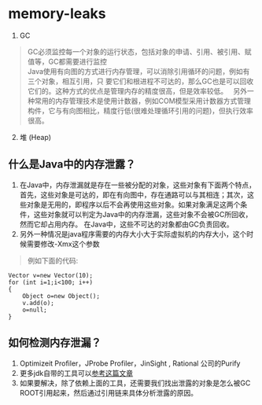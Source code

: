 # memory-leaks
1. GC  

>GC必须监控每一个对象的运行状态，包括对象的申请、引用、被引用、赋值等，GC都需要进行监控  
>Java使用有向图的方式进行内存管理，可以消除引用循环的问题，例如有三个对象，相互引用，只
要它们和根进程不可达的，那么GC也是可以回收它们的。这种方式的优点是管理内存的精度很高，但是效率较低。  
>另外一种常用的内存管理技术是使用计数器，例如COM模型采用计数器方式管理构件，它与有向图相比，精度行低(很难处理循环引用的问题)，但执行效率很高。

2. 堆 (Heap)
   
## 什么是Java中的内存泄露？  
1. 在Java中，内存泄漏就是存在一些被分配的对象，这些对象有下面两个特点，首先，这些对象是可达的，即在有向图中，存在通路可以与其相连；其次，这些对象是无用的，即程序以后不会再使用这些对象。如果对象满足这两个条件，这些对象就可以判定为Java中的内存泄漏，这些对象不会被GC所回收，然而它却占用内存。
在Java中，这些不可达的对象都由GC负责回收。
2. 另外一种情况是java程序需要的内存大小大于实际虚拟机的内存大小，这个时候需要修改-Xmx这个参数  
>例如下面的代码:  
```
Vector v=new Vector(10);
for (int i=1;i<100; i++)
{
    Object o=new Object();
    v.add(o);
    o=null; 
}
```
## 如何检测内存泄漏？
1. Optimizeit Profiler，JProbe Profiler，JinSight , Rational 公司的Purify 
2. 更多jdk自带的工具可以[参考这篇文章](http://jameswxx.iteye.com/blog/731763,"更多JDK自带工具")
3. 如果要解决，除了依赖上面的工具，还需要我们找出泄露的对象是怎么被GC ROOT引用起来，然后通过引用链来具体分析泄露的原因。
